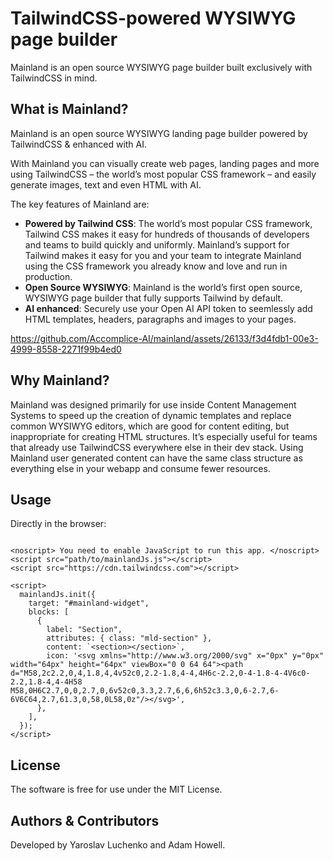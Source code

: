 # TailwindCSS-powered WYSIWYG page builder

Mainland is an open source WYSIWYG page builder built exclusively with TailwindCSS in mind.

## What is Mainland?

Mainland is an open source WYSIWYG landing page builder powered by TailwindCSS & enhanced with AI. 

With Mainland you can visually create web pages, landing pages and more using TailwindCSS – the world’s most popular CSS framework – and easily generate images, text and even HTML with AI.

The key features of Mainland are:

- **Powered by Tailwind CSS**: The world’s most popular CSS framework, Tailwind CSS makes it easy for hundreds of thousands of developers and teams to build quickly and uniformly. Mainland’s support for Tailwind makes it easy for you and your team to integrate Mainland using the CSS framework you already know and love and run in production.
- **Open Source WYSIWYG**: Mainland is the world’s first open source, WYSIWYG page builder that fully supports Tailwind by default.
- **AI enhanced**: Securely use your Open AI API token to seemlessly add HTML templates, headers, paragraphs and images to your pages.

https://github.com/Accomplice-AI/mainland/assets/26133/f3d4fdb1-00e3-4999-8558-2271f99b4ed0

## Why Mainland?

Mainland was designed primarily for use inside Content Management Systems to speed up the creation of dynamic templates and replace common WYSIWYG editors, which are good for content editing, but inappropriate for creating HTML structures. It’s especially useful for teams that already use TailwindCSS everywhere else in their dev stack. Using Mainland user generated content can have the same class structure as everything else in your webapp and consume fewer resources.

## Usage

Directly in the browser:

```<div id="mainland-widget"></div>

<noscript> You need to enable JavaScript to run this app. </noscript>
<script src="path/to/mainlandJs.js"></script>
<script src="https://cdn.tailwindcss.com"></script>

<script>
  mainlandJs.init({
    target: "#mainland-widget",
    blocks: [
      {
        label: "Section",
        attributes: { class: "mld-section" },
        content: `<section></section>`,
        icon: '<svg xmlns="http://www.w3.org/2000/svg" x="0px" y="0px" width="64px" height="64px" viewBox="0 0 64 64"><path d="M58,2c2.2,0,4,1.8,4,4v52c0,2.2-1.8,4-4,4H6c-2.2,0-4-1.8-4-4V6c0-2.2,1.8-4,4-4H58 M58,0H6C2.7,0,0,2.7,0,6v52c0,3.3,2.7,6,6,6h52c3.3,0,6-2.7,6-6V6C64,2.7,61.3,0,58,0L58,0z"/></svg>',
      },
    ],
  });
</script>
```

## License

The software is free for use under the MIT License.

## Authors & Contributors

Developed by Yaroslav Luchenko and Adam Howell.
